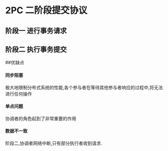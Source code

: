 # 2PC  二阶段提交协议

## 阶段一 进行事务请求

## 阶段二 执行事务提交


##优缺点

#### 同步阻塞

极大地限制分布式系统的性能,各个参与者在等待其他参与者响应的过程中,将无法进行任何操作

#### 单点问题

协调者的角色起到了非常重要的作用

#### 数据不一致

阶段二,协调者网络中断,只有部分执行者收到请求.

